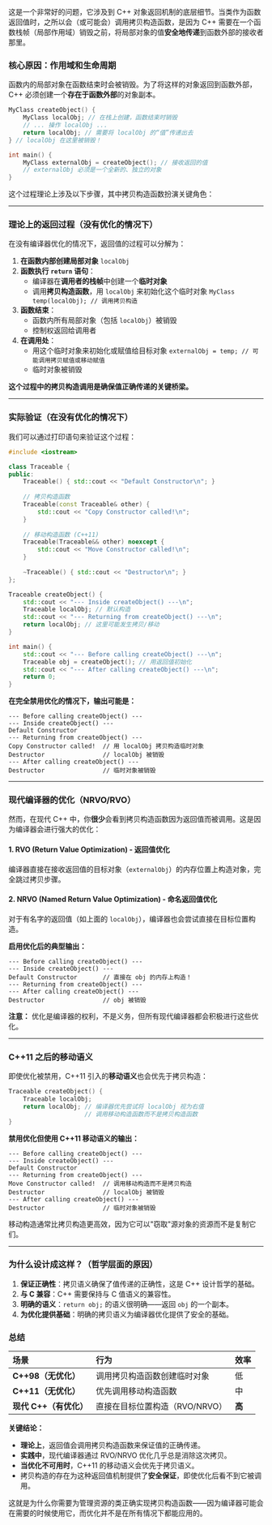 这是一个非常好的问题，它涉及到 C++ 对象返回机制的底层细节。当类作为函数返回值时，之所以会（或可能会）调用拷贝构造函数，是因为 C++ 需要在一个函数栈帧（局部作用域）销毁之前，将局部对象的值**安全地传递**到函数外部的接收者那里。

### 核心原因：作用域和生命周期

函数内的局部对象在函数结束时会被销毁。为了将这样的对象返回到函数外部，C++ 必须创建一个**存在于函数外部**的对象副本。

```cpp
MyClass createObject() {
    MyClass localObj; // 在栈上创建，函数结束时销毁
    // ... 操作 localObj ...
    return localObj; // 需要将 localObj 的“值”传递出去
} // localObj 在这里被销毁！

int main() {
    MyClass externalObj = createObject(); // 接收返回的值
    // externalObj 必须是一个全新的、独立的对象
}
```

这个过程理论上涉及以下步骤，其中拷贝构造函数扮演关键角色：

---

### 理论上的返回过程（没有优化的情况下）

在没有编译器优化的情况下，返回值的过程可以分解为：

1.  **在函数内部创建局部对象** `localObj`
2.  **函数执行 `return` 语句**：
    *   编译器在**调用者的栈帧**中创建一个**临时对象**
    *   调用**拷贝构造函数**，用 `localObj` 来初始化这个临时对象
    `MyClass temp(localObj); // 调用拷贝构造`
3.  **函数结束**：
    *   函数内所有局部对象（包括 `localObj`）被销毁
    *   控制权返回给调用者
4.  **在调用处**：
    *   用这个临时对象来初始化或赋值给目标对象
    `externalObj = temp; // 可能调用拷贝赋值或移动赋值`
    *   临时对象被销毁

**这个过程中的拷贝构造调用是确保值正确传递的关键桥梁。**

---

### 实际验证（在没有优化的情况下）

我们可以通过打印语句来验证这个过程：

```cpp
#include <iostream>

class Traceable {
public:
    Traceable() { std::cout << "Default Constructor\n"; }
    
    // 拷贝构造函数
    Traceable(const Traceable& other) {
        std::cout << "Copy Constructor called!\n";
    }
    
    // 移动构造函数 (C++11)
    Traceable(Traceable&& other) noexcept {
        std::cout << "Move Constructor called!\n";
    }
    
    ~Traceable() { std::cout << "Destructor\n"; }
};

Traceable createObject() {
    std::cout << "--- Inside createObject() ---\n";
    Traceable localObj; // 默认构造
    std::cout << "--- Returning from createObject() ---\n";
    return localObj; // 这里可能发生拷贝/移动
}

int main() {
    std::cout << "--- Before calling createObject() ---\n";
    Traceable obj = createObject(); // 用返回值初始化
    std::cout << "--- After calling createObject() ---\n";
    return 0;
}
```

**在完全禁用优化的情况下，输出可能是：**
```
--- Before calling createObject() ---
--- Inside createObject() ---
Default Constructor
--- Returning from createObject() ---
Copy Constructor called!  // 用 localObj 拷贝构造临时对象
Destructor                // localObj 被销毁
--- After calling createObject() ---
Destructor                // 临时对象被销毁
```

---

### 现代编译器的优化（NRVO/RVO）

然而，在现代 C++ 中，你**很少**会看到拷贝构造函数因为返回值而被调用。这是因为编译器会进行强大的优化：

#### 1. RVO (Return Value Optimization) - 返回值优化

编译器直接在接收返回值的目标对象（`externalObj`）的内存位置上构造对象，完全跳过拷贝步骤。

#### 2. NRVO (Named Return Value Optimization) - 命名返回值优化

对于有名字的返回值（如上面的 `localObj`），编译器也会尝试直接在目标位置构造。

**启用优化后的典型输出：**
```
--- Before calling createObject() ---
--- Inside createObject() ---
Default Constructor       // 直接在 obj 的内存上构造！
--- Returning from createObject() ---
--- After calling createObject() ---
Destructor                // obj 被销毁
```

**注意：** 优化是编译器的权利，不是义务，但所有现代编译器都会积极进行这些优化。

---

### C++11 之后的移动语义

即使优化被禁用，C++11 引入的**移动语义**也会优先于拷贝构造：

```cpp
Traceable createObject() {
    Traceable localObj;
    return localObj; // 编译器优先尝试将 localObj 视为右值
                     // 调用移动构造函数而不是拷贝构造函数
}
```

**禁用优化但使用 C++11 移动语义的输出：**
```
--- Before calling createObject() ---
--- Inside createObject() ---
Default Constructor
--- Returning from createObject() ---
Move Constructor called!  // 调用移动构造而不是拷贝构造
Destructor                // localObj 被销毁
--- After calling createObject() ---
Destructor                // 临时对象被销毁
```

移动构造通常比拷贝构造更高效，因为它可以"窃取"源对象的资源而不是复制它们。

---

### 为什么设计成这样？（哲学层面的原因）

1.  **保证正确性**：拷贝语义确保了值传递的正确性，这是 C++ 设计哲学的基础。
2.  **与 C 兼容**：C++ 需要保持与 C 值语义的兼容性。
3.  **明确的语义**：`return obj;` 的语义很明确——返回 `obj` 的一个副本。
4.  **为优化提供基础**：明确的拷贝语义为编译器优化提供了安全的基础。

### 总结

| 场景                   | 行为                           | 效率   |
| :--------------------- | :----------------------------- | :----- |
| **C++98（无优化）**    | 调用拷贝构造函数创建临时对象   | 低     |
| **C++11（无优化）**    | 优先调用移动构造函数           | 中     |
| **现代 C++（有优化）** | 直接在目标位置构造（RVO/NRVO） | **高** |

**关键结论：**
*   **理论上**，返回值会调用拷贝构造函数来保证值的正确传递。
*   **实践中**，现代编译器通过 RVO/NRVO 优化几乎总是消除这次拷贝。
*   **当优化不可用时**，C++11 的移动语义会优先于拷贝语义。
*   拷贝构造的存在为这种返回值机制提供了**安全保证**，即使优化后看不到它被调用。

这就是为什么你需要为管理资源的类正确实现拷贝构造函数——因为编译器可能会在需要的时候使用它，而优化并不是在所有情况下都能应用的。